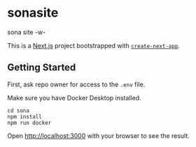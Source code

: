 # sonasite
sona site -w- 

This is a [Next.js](https://nextjs.org/) project bootstrapped with [`create-next-app`](https://github.com/vercel/next.js/tree/canary/packages/create-next-app).

## Getting Started

First, ask repo owner for access to the `.env` file. 

Make sure you have Docker Desktop installed. 

```
cd sona
npm install 
npm run docker
```

Open [http://localhost:3000](http://localhost:3000) with your browser to see the result.


